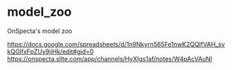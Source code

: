 # model_zoo
OnSpecta's model zoo

https://docs.google.com/spreadsheets/d/1n9Nkyrn565Fe1nwK2QQIfVAH_svkQGlfxFpZUy9jiHk/edit#gid=0
https://onspecta.slite.com/app/channels/HyXIgs1af/notes/W4pAcVAuNl
